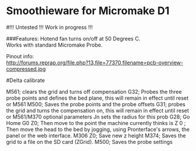 # Smoothieware for Micromake D1
#!!! Untested !!! Work in progress !!!



###Features:
Hotend fan turns on/off at 50 Degrees C.</br>
Works with standard Micromake Probe.</br>

Pinout info:</br>
http://forums.reprap.org/file.php?13,file=77370,filename=pcb-overview-compressed.jpg


#Delta calibrate

M561; clears the grid and turns off compensation
G32; Probes the three probe points and defines the bed plane, this will remain in effect until reset or M561
M500; Saves the probe points and the probe offsets
G31; probes the grid and turns the compensation on, this will remain in effect until reset or M561/M370 optional parameters Jn sets the radius for this prob
G28; Go Home
G0 Z0; Then move to the point the machine currently thinks is Z 0
; Then move the head to the bed by jogging, using Pronterface's arrows, the panel or the web interface.
M306 Z0; Save new z height
M374; Saves the grid to a file on the SD card (ZGrid).
M500; Saves the probe settings
